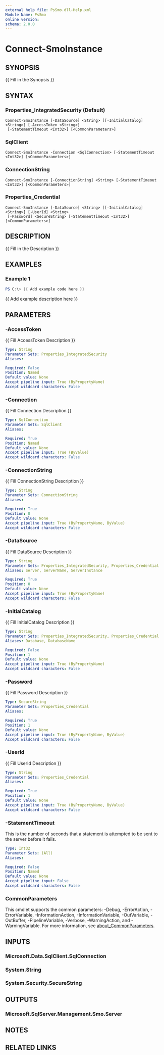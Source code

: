 ```yaml
---
external help file: PsSmo.dll-Help.xml
Module Name: PsSmo
online version:
schema: 2.0.0
---
```


# Connect-SmoInstance

## SYNOPSIS
{{ Fill in the Synopsis }}

## SYNTAX

### Properties_IntegratedSecurity (Default)
```
Connect-SmoInstance [-DataSource] <String> [[-InitialCatalog] <String>] [-AccessToken <String>]
 [-StatementTimeout <Int32>] [<CommonParameters>]
```

### SqlClient
```
Connect-SmoInstance -Connection <SqlConnection> [-StatementTimeout <Int32>] [<CommonParameters>]
```

### ConnectionString
```
Connect-SmoInstance [-ConnectionString] <String> [-StatementTimeout <Int32>] [<CommonParameters>]
```

### Properties_Credential
```
Connect-SmoInstance [-DataSource] <String> [[-InitialCatalog] <String>] [-UserId] <String>
 [-Password] <SecureString> [-StatementTimeout <Int32>] [<CommonParameters>]
```

## DESCRIPTION
{{ Fill in the Description }}

## EXAMPLES

### Example 1
```powershell
PS C:\> {{ Add example code here }}
```

{{ Add example description here }}

## PARAMETERS

### -AccessToken
{{ Fill AccessToken Description }}

```yaml
Type: String
Parameter Sets: Properties_IntegratedSecurity
Aliases:

Required: False
Position: Named
Default value: None
Accept pipeline input: True (ByPropertyName)
Accept wildcard characters: False
```

### -Connection
{{ Fill Connection Description }}

```yaml
Type: SqlConnection
Parameter Sets: SqlClient
Aliases:

Required: True
Position: Named
Default value: None
Accept pipeline input: True (ByValue)
Accept wildcard characters: False
```

### -ConnectionString
{{ Fill ConnectionString Description }}

```yaml
Type: String
Parameter Sets: ConnectionString
Aliases:

Required: True
Position: 0
Default value: None
Accept pipeline input: True (ByPropertyName, ByValue)
Accept wildcard characters: False
```

### -DataSource
{{ Fill DataSource Description }}

```yaml
Type: String
Parameter Sets: Properties_IntegratedSecurity, Properties_Credential
Aliases: Server, ServerName, ServerInstance

Required: True
Position: 0
Default value: None
Accept pipeline input: True (ByPropertyName)
Accept wildcard characters: False
```

### -InitialCatalog
{{ Fill InitialCatalog Description }}

```yaml
Type: String
Parameter Sets: Properties_IntegratedSecurity, Properties_Credential
Aliases: Database, DatabaseName

Required: False
Position: 1
Default value: None
Accept pipeline input: True (ByPropertyName)
Accept wildcard characters: False
```

### -Password
{{ Fill Password Description }}

```yaml
Type: SecureString
Parameter Sets: Properties_Credential
Aliases:

Required: True
Position: 1
Default value: None
Accept pipeline input: True (ByPropertyName, ByValue)
Accept wildcard characters: False
```

### -UserId
{{ Fill UserId Description }}

```yaml
Type: String
Parameter Sets: Properties_Credential
Aliases:

Required: True
Position: 1
Default value: None
Accept pipeline input: True (ByPropertyName, ByValue)
Accept wildcard characters: False
```

### -StatementTimeout
This is the number of seconds that a statement is attempted to be sent to the server before it fails.

```yaml
Type: Int32
Parameter Sets: (All)
Aliases:

Required: False
Position: Named
Default value: None
Accept pipeline input: False
Accept wildcard characters: False
```

### CommonParameters
This cmdlet supports the common parameters: -Debug, -ErrorAction, -ErrorVariable, -InformationAction, -InformationVariable, -OutVariable, -OutBuffer, -PipelineVariable, -Verbose, -WarningAction, and -WarningVariable. For more information, see [about_CommonParameters](http://go.microsoft.com/fwlink/?LinkID=113216).

## INPUTS

### Microsoft.Data.SqlClient.SqlConnection

### System.String

### System.Security.SecureString

## OUTPUTS

### Microsoft.SqlServer.Management.Smo.Server

## NOTES

## RELATED LINKS
